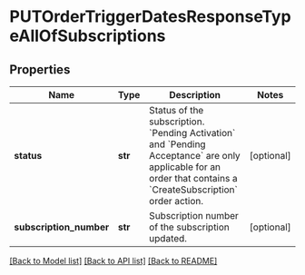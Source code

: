 # PUTOrderTriggerDatesResponseTypeAllOfSubscriptions

## Properties
Name | Type | Description | Notes
------------ | ------------- | ------------- | -------------
**status** | **str** | Status of the subscription. &#x60;Pending Activation&#x60; and &#x60;Pending Acceptance&#x60; are only applicable for an order that contains a &#x60;CreateSubscription&#x60; order action. | [optional] 
**subscription_number** | **str** | Subscription number of the subscription updated. | [optional] 

[[Back to Model list]](../README.md#documentation-for-models) [[Back to API list]](../README.md#documentation-for-api-endpoints) [[Back to README]](../README.md)


